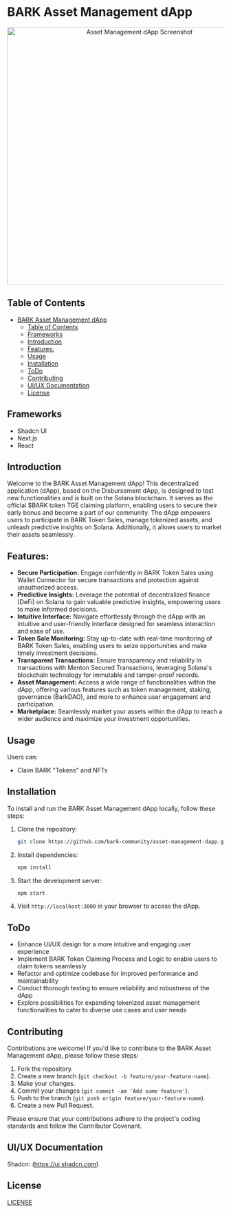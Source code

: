 # BARK Asset Management dApp

<div align="center">
  <img src="https://github.com/bark-community/asset-management-dapp/blob/main/github/screenshot.png" alt="Asset Management dApp Screenshot" width="600" height="auto">
</div>

## Table of Contents
- [BARK Asset Management dApp](#bark-asset-management-dapp)
  - [Table of Contents](#table-of-contents)
  - [Frameworks](#frameworks)
  - [Introduction](#introduction)
  - [Features:](#features)
  - [Usage](#usage)
  - [Installation](#installation)
  - [ToDo](#todo)
  - [Contributing](#contributing)
  - [UI/UX Documentation](#uiux-documentation)
  - [License](#license)


## Frameworks

- Shadcn UI
- Next.js
- React

## Introduction
Welcome to the BARK Asset Management dApp! This decentralized application (dApp), based on the Disbursement dApp, is designed to test new functionalities and is built on the Solana blockchain. It serves as the official $BARK token TGE claiming platform, enabling users to secure their early bonus and become a part of our community. The dApp empowers users to participate in BARK Token Sales, manage tokenized assets, and unleash predictive insights on Solana. Additionally, it allows users to market their assets seamlessly.

## Features:
- **Secure Participation:** Engage confidently in BARK Token Sales using Wallet Connector for secure transactions and protection against unauthorized access.
- **Predictive Insights:** Leverage the potential of decentralized finance (DeFi) on Solana to gain valuable predictive insights, empowering users to make informed decisions.
- **Intuitive Interface:** Navigate effortlessly through the dApp with an intuitive and user-friendly interface designed for seamless interaction and ease of use.
- **Token Sale Monitoring:** Stay up-to-date with real-time monitoring of BARK Token Sales, enabling users to seize opportunities and make timely investment decisions.
- **Transparent Transactions:** Ensure transparency and reliability in transactions with Menton Secured Transactions, leveraging Solana's blockchain technology for immutable and tamper-proof records.
- **Asset Management:** Access a wide range of functionalities within the dApp, offering various features such as token management, staking, governance (BarkDAO), and more to enhance user engagement and participation.
- **Marketplace:** Seamlessly market your assets within the dApp to reach a wider audience and maximize your investment opportunities.

## Usage
Users can:
- Claim BARK "Tokens" and NFTs

## Installation
To install and run the BARK Asset Management dApp locally, follow these steps:

1. Clone the repository:

   ```bash
   git clone https://github.com/bark-community/asset-management-dapp.git
   ```

2. Install dependencies:

   ```bash
   npm install
   ```

3. Start the development server:

   ```bash
   npm start
   ```

4. Visit `http://localhost:3000` in your browser to access the dApp.

## ToDo
- Enhance UI/UX design for a more intuitive and engaging user experience
- Implement BARK Token Claiming Process and Logic to enable users to claim tokens seamlessly
- Refactor and optimize codebase for improved performance and maintainability
- Conduct thorough testing to ensure reliability and robustness of the dApp
- Explore possibilities for expanding tokenized asset management functionalities to cater to diverse use cases and user needs

## Contributing
Contributions are welcome! If you'd like to contribute to the BARK Asset Management dApp, please follow these steps:

1. Fork the repository.
2. Create a new branch (`git checkout -b feature/your-feature-name`).
3. Make your changes.
4. Commit your changes (`git commit -am 'Add some feature'`).
5. Push to the branch (`git push origin feature/your-feature-name`).
6. Create a new Pull Request.

Please ensure that your contributions adhere to the project's coding standards and follow the Contributor Covenant.

## UI/UX Documentation

Shadcn: (https://ui.shadcn.com)

## License
[LICENSE](LICENSE)
